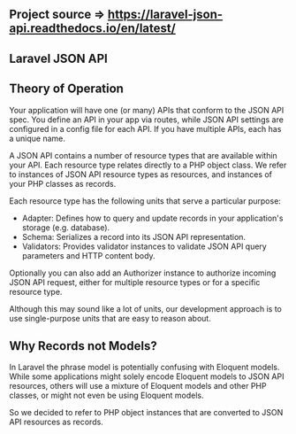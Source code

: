 
## Project source => https://laravel-json-api.readthedocs.io/en/latest/
## Laravel JSON API

## Theory of Operation
Your application will have one (or many) APIs that conform to the JSON API spec. You define an API in your app via routes, while JSON API settings are configured in a config file for each API. If you have multiple APIs, each has a unique name.

A JSON API contains a number of resource types that are available within your API. Each resource type relates directly to a PHP object class. We refer to instances of JSON API resource types as resources, and instances of your PHP classes as records.

Each resource type has the following units that serve a particular purpose:

 - Adapter: Defines how to query and update records in your application's storage (e.g. database).
 - Schema: Serializes a record into its JSON API representation.
 - Validators: Provides validator instances to validate JSON API query parameters and HTTP content body.

Optionally you can also add an Authorizer instance to authorize incoming JSON API request, either for multiple resource types or for a specific resource type.

Although this may sound like a lot of units, our development approach is to use single-purpose units that are easy to reason about.

## Why Records not Models?
In Laravel the phrase model is potentially confusing with Eloquent models. While some applications might solely encode Eloquent models to JSON API resources, others will use a mixture of Eloquent models and other PHP classes, or might not even be using Eloquent models.

So we decided to refer to PHP object instances that are converted to JSON API resources as records.

